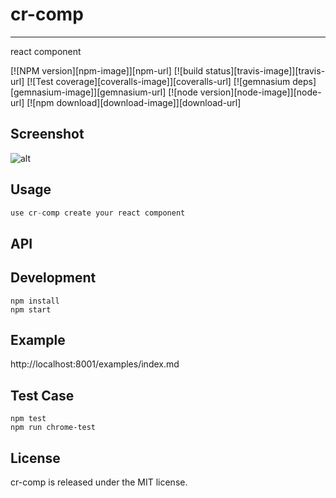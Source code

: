 # cr-comp
---

react component

[![NPM version][npm-image]][npm-url]
[![build status][travis-image]][travis-url]
[![Test coverage][coveralls-image]][coveralls-url]
[![gemnasium deps][gemnasium-image]][gemnasium-url]
[![node version][node-image]][node-url]
[![npm download][download-image]][download-url]


## Screenshot

![alt](https://tfsimg.alipay.com/images/T19vReXg0oXXXXXXXX.png)


## Usage

```jsx
use cr-comp create your react component
```

## API

## Development

```
npm install
npm start
```

## Example

http://localhost:8001/examples/index.md



## Test Case

```
npm test
npm run chrome-test
```


## License

cr-comp is released under the MIT license.

